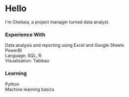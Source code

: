 # Hello

I'm Chelsea, a project manager turned data analyst. 

### Experience With
Data analysis and reporting using Excel and Google Sheets <br>
PowerBI <br>
Language: SQL, R <br>
Visualization: Tableau

### Learning
Python <br>
Machine learning basics

<!--
**c-koll/c-koll** is a ✨ _special_ ✨ repository because its `README.md` (this file) appears on your GitHub profile.

Here are some ideas to get you started:

- 🔭 I’m currently working on ...
- 🌱 I’m currently learning ...
- 👯 I’m looking to collaborate on ...
- 🤔 I’m looking for help with ...
- 💬 Ask me about ...
- 📫 How to reach me: ...
- 😄 Pronouns: ...
- ⚡ Fun fact: ...
-->
